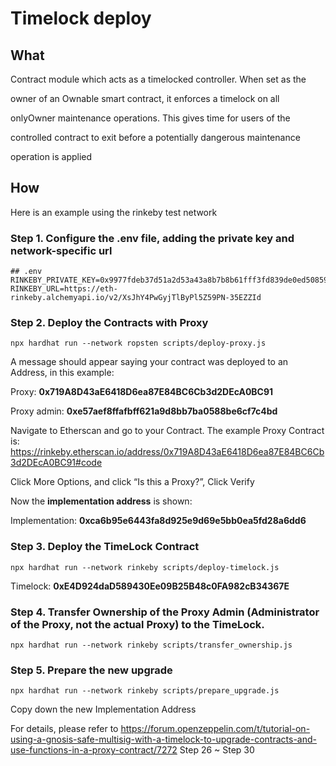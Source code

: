 # Timelock deploy

## What

Contract module which acts as a timelocked controller. When set as the

owner of an Ownable smart contract, it enforces a timelock on all

onlyOwner maintenance operations. This gives time for users of the

controlled contract to exit before a potentially dangerous maintenance

operation is applied

## How

Here is an example using the rinkeby test network 

### Step 1. Configure the .env file, adding the private key and  network-specific url
```properties
## .env
RINKEBY_PRIVATE_KEY=0x9977fdeb37d51a2d53a43a8b7b8b61fff3fd839de0ed50859f7632884721a8bd
RINKEBY_URL=https://eth-rinkeby.alchemyapi.io/v2/XsJhY4PwGyjTlByPl5Z59PN-35EZZId

```

### Step 2. Deploy the Contracts with Proxy
```shell
npx hardhat run --network ropsten scripts/deploy-proxy.js
```
A message should appear saying your contract was deployed to an Address, in this example:

Proxy: **0x719A8D43aE6418D6ea87E84BC6Cb3d2DEcA0BC91**

Proxy admin: **0xe57aef8ffafbff621a9d8bb7ba0588be6cf7c4bd**

Navigate to Etherscan and go to your Contract.
The example Proxy Contract is:
https://rinkeby.etherscan.io/address/0x719A8D43aE6418D6ea87E84BC6Cb3d2DEcA0BC91#code

Click More Options, and click “Is this a Proxy?”, Click Verify

Now the **implementation address** is shown: 

Implementation: **0xca6b95e6443fa8d925e9d69e5bb0ea5fd28a6dd6**

### Step 3. Deploy the TimeLock Contract
```shell
npx hardhat run --network rinkeby scripts/deploy-timelock.js 
```
Timelock: **0xE4D924daD589430Ee09B25B48c0FA982cB34367E**

### Step 4. Transfer Ownership of the Proxy Admin (Administrator of the Proxy, not the actual Proxy) to the TimeLock.
```shell
npx hardhat run --network rinkeby scripts/transfer_ownership.js 
```
### Step 5. Prepare the new upgrade

```shell
npx hardhat run --network rinkeby scripts/prepare_upgrade.js
```
Copy down the new Implementation Address

For details, please refer to
https://forum.openzeppelin.com/t/tutorial-on-using-a-gnosis-safe-multisig-with-a-timelock-to-upgrade-contracts-and-use-functions-in-a-proxy-contract/7272
Step 26 ~ Step 30
